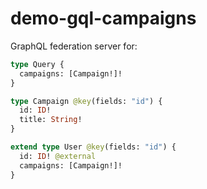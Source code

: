 # demo-gql-campaigns

GraphQL federation server for:

```graphql
type Query {
  campaigns: [Campaign!]!
}

type Campaign @key(fields: "id") {
  id: ID!
  title: String!
}

extend type User @key(fields: "id") {
  id: ID! @external
  campaigns: [Campaign!]!
}
```
